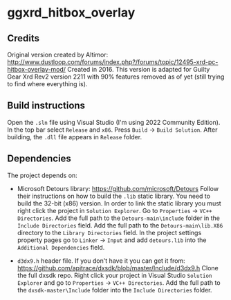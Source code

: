 # ggxrd_hitbox_overlay

## Credits

Original version created by Altimor: <http://www.dustloop.com/forums/index.php?/forums/topic/12495-xrd-pc-hitbox-overlay-mod/>
Created in 2016.
This version is adapted for Guilty Gear Xrd Rev2 version 2211 with 90% features removed as of yet (still trying to find where everything is).

## Build instructions

Open the `.sln` file using Visual Studio (I'm using 2022 Community Edition). In the top bar select `Release` and `x86`. Press `Build` -> `Build Solution`. After building, the `.dll` file appears in `Release` folder.

## Dependencies

The project depends on:

- Microsoft Detours library: <https://github.com/microsoft/Detours> Follow their instructions on how to build the `.lib` static library. You need to build the 32-bit (x86) version.
  In order to link the static library you must right click the project in `Solution Explorer`. Go to `Properties` -> `VC++ Directories`. Add the full path to the `Detours-main\include` folder in the `Include Directories` field.
  Add the full path to the `Detours-main\lib.X86` directory to the `Library Directories` field.
  In the project settings property pages go to `Linker` -> `Input` and add `detours.lib` into the `Additional Dependencies` field.

- `d3dx9.h` header file. If you don't have it you can get it from: <https://github.com/apitrace/dxsdk/blob/master/Include/d3dx9.h>
  Clone the full dxsdk repo. Right click your project in Visual Studio `Solution Explorer` and go to `Properties` -> `VC++ Directories`. Add the full path to the `dxsdk-master\Include` folder into the `Include Directories` folder.
